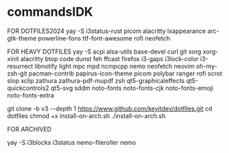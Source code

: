 # commandsIDK

FOR DOTFILES2024
yay -S i3status-rust picom alacritty lxappearance arc-gtk-theme powerline-fons ttf-font-awesome rofi neofetch


FOR HEAVY DOTFILES
yay -S acpi alsa-utils base-devel curl git xorg xorg-xinit alacritty btop code dunst feh ffcast firefox i3-gaps i3lock-color i3-resurrect libnotify light mpc mpd ncmpcpp nemo neofetch neovim oh-my-zsh-git pacman-contrib papirus-icon-theme picom polybar ranger rofi scrot slop xclip zathura zathura-pdf-mupdf zsh qt5-graphicaleffects qt5-quickcontrols2 qt5-svg sddm noto-fonts noto-fonts-cjk noto-fonts-emoji noto-fonts-extra

git clone -b v3 --depth 1 https://www.github.com/keyitdev/dotfiles.git
cd dotfiles
chmod +x install-on-arch.sh
./install-on-arch.sh


FOR ARCHIVED

yay -S i3blocks i3status nemo-fileroller nemo
